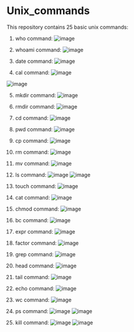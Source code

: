 # Unix_commands

This repository contains 25 basic unix commands:

1.	who command:
![image](https://github.com/Aneri11U/Unix_commands/assets/121008198/11402b40-7dd5-437a-af62-ed5897a36460)

2.	whoami command:
![image](https://github.com/Aneri11U/Unix_commands/assets/121008198/6fcd99f4-6c56-4e60-ad7d-3c8a4003bd8d)

3.	date command:
![image](https://github.com/Aneri11U/Unix_commands/assets/121008198/f140939f-66a4-4b08-8c5b-9923e886caa3)

4.	cal command:
![image](https://github.com/Aneri11U/Unix_commands/assets/121008198/61de93c3-0937-48eb-b536-abb2ec3c2ada)

![image](https://github.com/Aneri11U/Unix_commands/assets/121008198/d4650e65-1af1-40f5-b04a-f77d61155aa5)

5.	mkdir command:
![image](https://github.com/Aneri11U/Unix_commands/assets/121008198/cd8e70c5-310f-4efd-942e-34bc69a7a32b)

6.	rmdir command:
![image](https://github.com/Aneri11U/Unix_commands/assets/121008198/385bc700-2281-4460-9169-076feb37666b)

7.	cd command:
![image](https://github.com/Aneri11U/Unix_commands/assets/121008198/966f3d3d-333c-4657-951f-b7e9d8b830b0)

8.	pwd command:
![image](https://github.com/Aneri11U/Unix_commands/assets/121008198/11270350-a0fc-4c58-9749-feab5b7f7364)

9.	cp command:
![image](https://github.com/Aneri11U/Unix_commands/assets/121008198/061164f9-7eda-412e-8efa-25552be53ebc)

10.	rm command:
![image](https://github.com/Aneri11U/Unix_commands/assets/121008198/9e38ef0a-c96c-4b92-87e7-f943a722161e)

11.	mv command:
![image](https://github.com/Aneri11U/Unix_commands/assets/121008198/63a656a8-f6a9-4b55-a5a3-5f94daeabdbf)

12.	ls command:
![image](https://github.com/Aneri11U/Unix_commands/assets/121008198/106fed29-1a42-469c-9bfd-f75531028c08)
![image](https://github.com/Aneri11U/Unix_commands/assets/121008198/9b2fa321-8c7f-4e7a-b662-946fce111f0d)

13.	touch command:
![image](https://github.com/Aneri11U/Unix_commands/assets/121008198/535b6e76-d56e-4cca-8aac-5c6fdd9b381a)

14.	cat command:
![image](https://github.com/Aneri11U/Unix_commands/assets/121008198/15c593db-38dd-4f20-bce9-ed9a10be372c)

15.	chmod command:
![image](https://github.com/Aneri11U/Unix_commands/assets/121008198/f2e50b90-c705-497f-881d-5990c79f46e0)

16.	bc command:
![image](https://github.com/Aneri11U/Unix_commands/assets/121008198/6dad315b-0d1a-4e7c-aa69-5b98735b7b7a)

17.	expr command:
![image](https://github.com/Aneri11U/Unix_commands/assets/121008198/c45d95e8-31a3-4aa7-b712-947a73208736)

18.	factor command:
![image](https://github.com/Aneri11U/Unix_commands/assets/121008198/74a9da0d-5d65-4d38-a1d3-5c31beadd82a)

19.	grep command:
![image](https://github.com/Aneri11U/Unix_commands/assets/121008198/9a9b0a86-2c2c-4446-85a6-5d7965d295e6)

20.	head command:
![image](https://github.com/Aneri11U/Unix_commands/assets/121008198/6eecfd75-3b3c-4296-8117-abbc5090b1c1)

21.	tail command:
![image](https://github.com/Aneri11U/Unix_commands/assets/121008198/1951f6d6-1bca-4734-85ea-fba1f9fb33b0)

22.	echo command:
![image](https://github.com/Aneri11U/Unix_commands/assets/121008198/94096e92-29ed-42a0-8741-cd5371fb5c40)

23.	wc command:
![image](https://github.com/Aneri11U/Unix_commands/assets/121008198/77497771-c0e0-4ca0-b365-813d73db91fc)

24.	ps command:
![image](https://github.com/Aneri11U/Unix_commands/assets/121008198/8dd1d9fd-f486-4f6f-b340-10c4c21e6814)
![image](https://github.com/Aneri11U/Unix_commands/assets/121008198/c987822e-9aaf-488f-829c-34e58460b36d)

25.	kill command:
![image](https://github.com/Aneri11U/Unix_commands/assets/121008198/9961d948-2d81-4cbd-baec-2a21573ac352)
![image](https://github.com/Aneri11U/Unix_commands/assets/121008198/db9f9205-25a8-40c1-8ed1-cdf44e22bd44)

